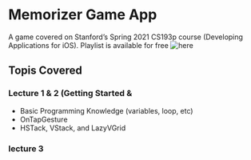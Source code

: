 # Memorizer Game App 
A game covered on Stanford’s Spring 2021 CS193p course (Developing Applications for iOS). Playlist is available for free ![here](ttps://www.youtube.com/playlist?list=PLpGHT1n4-mAsxuRxVPv7kj4-dQYoC3VVu)
## Topis Covered
### Lecture 1 & 2 (Getting Started &
- Basic Programming Knowledge (variables, loop, etc)
- OnTapGesture
- HSTack, VStack, and LazyVGrid
### lecture 3
